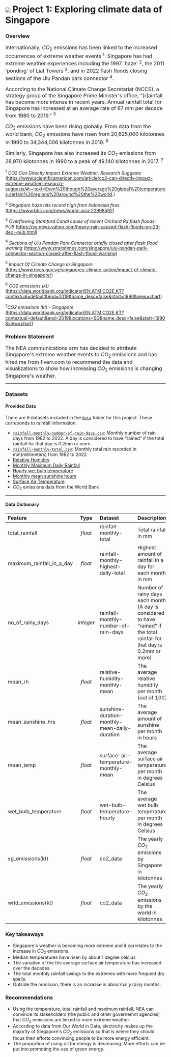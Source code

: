 # ![](https://ga-dash.s3.amazonaws.com/production/assets/logo-9f88ae6c9c3871690e33280fcf557f33.png) Project 1: Exploring climate data of Singapore

### Overview

<font size = "3">Internationally, $CO_2$ emissions has been linked to the increased occurrences of extreme weather events $^1$. Singapore has had extreme weather experiences including the 1997 'haze' $^2$, the 2011 'ponding' of Liat Towers $^3$, and in 2022 flash floods closing sections of the Ulu Pandan park connector $^4$.</font>

<font size='3'>According to the National Climate Change Secretariat (NCCS), a strategy group of the Singapore Prime Minister's office, "[r]ainfall has become more intense in recent years. Annual rainfall total for Singapore has increased at an average rate of 67 mm per decade from 1980 to 2019." $^5$</font>

<font size='3'>$CO_2$ emissions have been rising globally. From data from the world bank, $CO_2$ emissions have risen from 20,625,000 kilotonnes in 1990 to 34,344,006 kilotonnes in 2019. $^6$</font>

<font size='3'>Similarly, Singapore has also increased its $CO_2$ emissions from 28,970 kilotonnes in 1990 to a peak of 49,140 kilotonnes in 2017. $^7$</font>


$^1$ _CO2 Can Directly Impact Extreme Weather, Research Suggests_ (https://www.scientificamerican.com/article/co2-can-directly-impact-extreme-weather-research-suggests/#:~:text=Even%20though%20average%20global%20temperatures,certain%20regions%20around%20the%20world.)

$^2$ _Singapore haze hits record high from Indonesia fires_ (https://www.bbc.com/news/world-asia-22998592)

$^3$ _Overflowing Stamford Canal cause of recent Orchard Rd flash floods: PUB_ (https://sg.news.yahoo.com/heavy-rain-caused-flash-floods-on-23-dec--pub.html)

$^4$ _Sections of Ulu Pandan Park Connector briefly closed after flash flood warning_ (https://www.straitstimes.com/singapore/ulu-pandan-park-connector-section-closed-after-flash-flood-warning)

$^5$ _Impact Of Climate Change In Singapore_ (https://www.nccs.gov.sg/singapores-climate-action/impact-of-climate-change-in-singapore/)

$^6$ _CO2 emissions (kt)_ (https://data.worldbank.org/indicator/EN.ATM.CO2E.KT?contextual=default&end=2019&name_desc=false&start=1990&view=chart)

$^7$_CO2 emissions (kt) - Singapore_ (https://data.worldbank.org/indicator/EN.ATM.CO2E.KT?contextual=default&end=2019&locations=SG&name_desc=false&start=1990&view=chart)
### Problem Statement

<font size = "3">The NEA communications arm has decided to attribute Singapore's extreme weather events to $CO_2$ emissions and has hired me from fiverr.com to recommend the data and visualizations to show how increasing $CO_2$ emissions is changing Singapore's weather.</font>

---

### Datasets

#### Provided Data

There are 8 datasets included in the [`data`](./data/) folder for this project. These correponds to rainfall information. 

* [`rainfall-monthly-number-of-rain-days.csv`](./data/rainfall-monthly-number-of-rain-days.csv): Monthly number of rain days from 1982 to 2022. A day is considered to have “rained” if the total rainfall for that day is 0.2mm or more.
* [`rainfall-monthly-total.csv`](./data/rainfall-monthly-total.csv): Monthly total rain recorded in mm(millimeters) from 1982 to 2022
* [Relative Humidity](https://data.gov.sg/dataset/relative-humidity-monthly-mean)
* [Monthly Maximum Daily Rainfall](https://data.gov.sg/dataset/rainfall-monthly-maximum-daily-total)
* [Hourly wet bulb temperature](https://data.gov.sg/dataset/wet-bulb-temperature-hourly)
* [Monthly mean sunshine hours](https://data.gov.sg/dataset/sunshine-duration-monthly-mean-daily-duration)
* [Surface Air Temperature](https://data.gov.sg/dataset/surface-air-temperature-mean-daily-minimum)
* $CO_2$ emissions data from the World Bank
---

#### Data Dictionary
|Feature|Type|Dataset|Description|
|:-|:-:|:--|:--|
|total_rainfall|*float*|rainfall-monthly-total|Total rainfall in mm|
maximum_rainfall_in_a_day|*float*|rainfall-monthly-highest-daily-total|Highest amount of rainfall in a day for each month in mm|
no_of_rainy_days|*integer*|rainfall-monthly-number-of-rain-days|Number of rainy days each month (A day is considered to have “rained” if the total rainfall for that day is 0.2mm or more)|
mean_rh|*float*|relative-humidity-monthly-mean|The average relative humidity per month (out of 100)|
mean_sunshine_hrs|*float*|sunshine-duration-monthly-mean-daily-duration|The average amount of sunshine per month in hours| 
mean_temp|*float*|surface-air-temperature-monthly-mean|The average surface air temperature per month in degrees Celsius|
wet_bulb_temperature|*float*|wet-bulb-temperature-hourly|The average wet bulb temperature per month in degrees Celsius|
sg_emissions(kt)|*float*|co2_data|The yearly $CO_2$ emissions by Singapore in kilotonnes|
wrld_emissions(kt)|*float*|co2_data|The yearly $CO_2$ emissions by the world in kilotonnes|

### Key takeaways

- Singapore's weather is becoming more extreme and it correlates to the increase in $CO_2$ emissions.
- Median temperatures have risen by about 1 degree celcius
- The variation of the the average surface air temperature has increased over the decades.
- The total monthly rainfall swings to the extremes with more frequent dry spells.
- Outside the monsoon, there is an increase in abnormally rainy months.

### Recommendations

- Using the temperature, total rainfall and maximum rainfall, NEA can convince its stakeholders (the public and other governemnt agencies) that $CO_2$ emissions are linked to more extreme weather.
- According to data from Our World in Data, electricity makes up the majority of Singapore's $CO_2$ emissions so that is where they should focus their efforts convincing people to be more energy efficient.
- The proportion of using oil for energy is decreasing. More efforts can be put into promoting the use of green energy.
